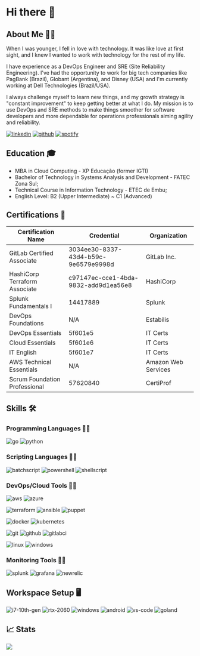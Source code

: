 # Hi there 👋

## About Me 🙋‍♂️

When I was younger, I fell in love with technology. It was like love at first sight, and I knew I wanted to work with technology for the rest of my life.

I have experience as a DevOps Engineer and SRE (Site Reliability Engineering). I've had the opportunity to work for big tech companies like PagBank (Brazil), Globant (Argentina), and Disney (USA) and I'm currently working at Dell Technologies (Brazil/USA).

I always challenge myself to learn new things, and my growth strategy is "constant improvement" to keep getting better at what I do. My mission is to use DevOps and SRE methods to make things smoother for software developers and more dependable for operations professionals aiming agility and reliability.

[![linkedin](https://img.shields.io/badge/LinkedIn-0A66C2?style=flat-square&logo=LinkedIn&logoColor=white)](https://www.linkedin.com/in/lucasassuncao/)
[![github](https://img.shields.io/badge/GitHub-181717?style=flat-square&logo=github&logoColor=white)](https://github.com/lucasassuncao)
[![spotify](https://img.shields.io/badge/Spotify-1DB954?style=flat-square&logo=spotify&logoColor=white)](https://open.spotify.com/user/lucas.9592)

## Education 🎓
- MBA in Cloud Computing - XP Educação (former IGTI)
- Bachelor of Technology in Systems Analysis and Development - FATEC Zona Sul;
- Technical Course in Information Technology - ETEC de Embu;
- English Level: B2 (Upper Intermediate) ~ C1 (Advanced)

## Certifications 🏅

| Certification Name | Credential | Organization |
| -------- | ------- | ------- |
| GitLab Certified Associate | 3034ee30-8337-43d4-b59c-9e6579e9998d | GitLab Inc. |
| HashiCorp Terraform Associate | c97147ec-cce1-4bda-9832-add9d1ea56e8 | HashiCorp |
| Splunk Fundamentals I | 14417889 | Splunk |
| DevOps Foundations | N/A | Estabilis |
| DevOps Essentials | 5f601e5 | IT Certs |
| Cloud Essentials | 5f601e6 | IT Certs |
| IT English | 5f601e7 | IT Certs |
| AWS Technical Essentials | N/A | Amazon Web Services |
| Scrum Foundation Professional | 57620840 | CertiProf |

## Skills 🛠️

### Programming Languages 👨‍💻

![go](https://img.shields.io/badge/Go-00ADD8?style=flat&logo=go&logoColor=white)
![python](https://img.shields.io/badge/Python-F7D748?style=flat&logo=python&logoColor=gray)

### Scripting Languages 👨‍💻

![batchscript](https://img.shields.io/badge/Batch_Script-000000?style=flat&logo=windowsterminal&logoColor=white)
![powershell](https://img.shields.io/badge/PowerShell-3776AB?style=flat&logo=powershell&logoColor=white)
![shellscript](https://img.shields.io/badge/Shell_Script-000000?style=flat&logo=gnometerminal&logoColor=white)

### DevOps/Cloud Tools 👨‍💻

![aws](https://img.shields.io/badge/AWS-FF9900?style=flat&logo=amazonaws&logoColor=gray)
![azure](https://img.shields.io/badge/Azure-0078D7?style=flat&logo=microsoftazure&logoColor=white)

![terraform](https://img.shields.io/badge/Terraform-844FBA?style=flat&logo=terraform&logoColor=white)
![ansible](https://img.shields.io/badge/Ansible-EE0000?style=flat&logo=ansible&logoColor=white)
![puppet](https://img.shields.io/badge/Puppet-FFAE1A?style=flat&logo=puppet&logoColor=white)

![docker](https://img.shields.io/badge/Docker-2496ED?style=flat&logo=docker&logoColor=white)
![kubernetes](https://img.shields.io/badge/Kubernetes-326CE5?style=flat&logo=kubernetes&logoColor=white)

![git](https://img.shields.io/badge/Git-F05032?style=flat&logo=git&logoColor=white)
![github](https://img.shields.io/badge/GitHub-181717?style=flat&logo=github&logoColor=white)
![gitlabci](https://img.shields.io/badge/GitLab_CI-FC6D26?style=flat&logo=gitlab&logoColor=white)

![linux](https://img.shields.io/badge/Linux-FCC624?style=flat&logo=linux&logoColor=gray)
![windows](https://img.shields.io/badge/Windows_Server-0078D4?style=flat&logo=windows&logoColor=white)

### Monitoring Tools 👨‍💻

![splunk](https://img.shields.io/badge/Splunk-000000?style=flat&logo=splunk&logoColor=white)
![grafana](https://img.shields.io/badge/Grafana-F46800?style=flat&logo=grafana&logoColor=white)
![newrelic](https://img.shields.io/badge/New_Relic-1CE783?style=flat&logo=newrelic&logoColor=white)

## Workspace Setup 🖥️

![i7-10th-gen](https://img.shields.io/badge/Intel-Core_i7_10750H-0071C5?style=flat&logo=intel&logoColor=white)
![rtx-2060](https://img.shields.io/badge/NVIDIA-RTX_2060-76B900?style=flat&logo=nvidia&logoColor=white)
![windows](https://img.shields.io/badge/Windows_11-0078D4?style=flat&logo=windows&logoColor=white)
![android](https://img.shields.io/badge/Android-34A853?style=flat&logo=android&logoColor=white)
![vs-code](https://img.shields.io/badge/VSCode-007ACC?style=flat&logo=Visual-Studio-Code&logoColor=white)
![goland](https://img.shields.io/badge/GoLand-000000?style=flat&logo=goland&logoColor=white)


## 📈 Stats

<div align="left"> <img src="https://github-readme-stats.vercel.app/api?username=lucasassuncao&show_icons=true&hide_border=true"> </div>

<!--
**lucasassuncao/lucasassuncao** is a ✨ _special_ ✨ repository because its `README.md` (this file) appears on your GitHub profile.

Here are some ideas to get you started:

- 🔭 I’m currently working on ...
- 🌱 I’m currently learning ...
- 👯 I’m looking to collaborate on ...
- 🤔 I’m looking for help with ...
- 💬 Ask me about ...
- 📫 How to reach me: ...
- 😄 Pronouns: ...
- ⚡ Fun fact: ...
-->
